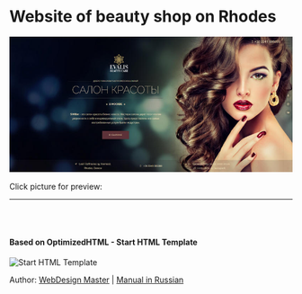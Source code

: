 <h1>Website of beauty shop on Rhodes</h1>


<p>
	<a href="https://grivenn.github.io/" target="_blank"><img src="https://raw.githubusercontent.com/grivenn/EvalisBeauty/master/app/img/preview.jpg" alt="Site Preview"></a>
	<p>Click picture for preview:</p>
</p>
<p></p>
<hr style="height: 1px;">
<br><br>
<h4>Based on OptimizedHTML - Start HTML Template</h4>

<p>
	<img src="https://raw.githubusercontent.com/agragregra/optimizedhtml-start-template/master/app/img/preview.jpg" alt="Start HTML Template" width="800" >
</p>

<p>Author: <a href="http://webdesign-master.ru" target="_blank">WebDesign Master</a> | <a href="http://webdesign-master.ru/blog/tools/2016-08-19-optimizedhtml.html" target="_blank">Manual in Russian</a></p>
